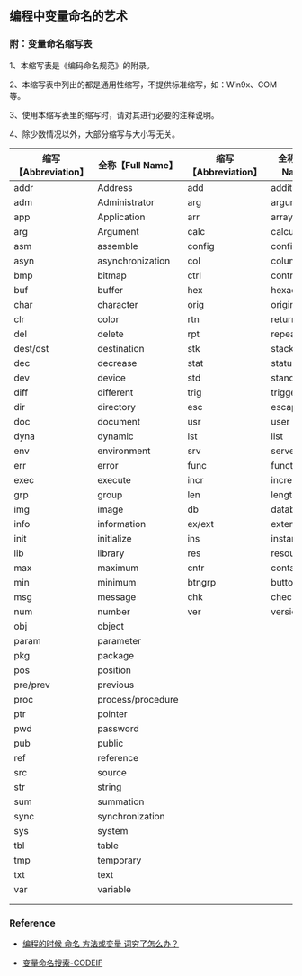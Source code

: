 ## 编程中变量命名的艺术









### 附：变量命名缩写表

1、本缩写表是《编码命名规范》的附录。

2、本缩写表中列出的都是通用性缩写，不提供标准缩写，如：Win9x、COM 等。

3、使用本缩写表里的缩写时，请对其进行必要的注释说明。

4、除少数情况以外，大部分缩写与大小写无关。

| 缩写【Abbreviation】 | 全称【Full Name】 | 缩写【Abbreviation】 | 全称【Full Name】 |
| -------------------- | ----------------- | -------------------- | ----------------- |
| addr                 | Address           | add                  | addition          |
| adm                  | Administrator     | arg                  | argument          |
| app                  | Application       | arr                  | array             |
| arg                  | Argument          | calc                 | calculate         |
| asm                  | assemble          | config               | configuration     |
| asyn                 | asynchronization  | col                  | column            |
| bmp                  | bitmap            | ctrl                 | control           |
| buf                  | buffer            | hex                  | hexadecimal       |
| char                 | character         | orig                 | original          |
| clr                  | color             | rtn                  | return            |
| del                  | delete            | rpt                  | repeat            |
| dest/dst             | destination       | stk                  | stack             |
| dec                  | decrease          | stat                 | status            |
| dev                  | device            | std                  | standard          |
| diff                 | different         | trig                 | trigger           |
| dir                  | directory         | esc                  | escape            |
| doc                  | document          | usr                  | user              |
| dyna                 | dynamic           | lst                  | list              |
| env                  | environment       | srv                  | server            |
| err                  | error             | func                 | function          |
| exec                 | execute           | incr                 | increment         |
| grp                  | group             | len                  | length            |
| img                  | image             | db                   | database          |
| info                 | information       | ex/ext               | extend            |
| init                 | initialize        | ins                  | instance          |
| lib                  | library           | res                  | resource          |
| max                  | maximum           | cntr                 | container         |
| min                  | minimum           | btngrp               | buttonGroup       |
| msg                  | message           | chk                  | checkBox          |
| num                  | number            | ver                  | version           |
| obj                  | object            |                      |                   |
| param                | parameter         |                      |                   |
| pkg                  | package           |                      |                   |
| pos                  | position          |                      |                   |
| pre/prev             | previous          |                      |                   |
| proc                 | process/procedure |                      |                   |
| ptr                  | pointer           |                      |                   |
| pwd                  | password          |                      |                   |
| pub                  | public            |                      |                   |
| ref                  | reference         |                      |                   |
| src                  | source            |                      |                   |
| str                  | string            |                      |                   |
| sum                  | summation         |                      |                   |
| sync                 | synchronization   |                      |                   |
| sys                  | system            |                      |                   |
| tbl                  | table             |                      |                   |
| tmp                  | temporary         |                      |                   |
| txt                  | text              |                      |                   |
| var                  | variable          |                      |                   |
|                      |                   |                      |                   |
|                      |                   |                      |                   |







### Reference

- [编程的时候 命名 方法或变量 词穷了怎么办？](https://www.zhihu.com/question/27097399/answer/78619944)

- [变量命名搜索-CODEIF](https://unbug.github.io/codelf/)
